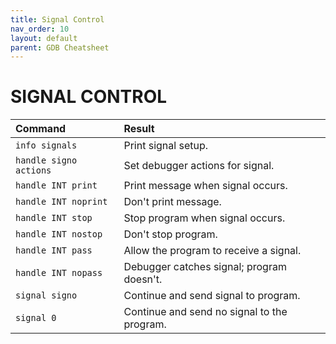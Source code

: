 ```yaml
---
title: Signal Control
nav_order: 10
layout: default
parent: GDB Cheatsheet
---
```


# **SIGNAL CONTROL**

| Command                | Result                                      |
| :--------------------- | :------------------------------------------ |
| `info signals`         | Print signal setup.                         |
| `handle signo actions` | Set debugger actions for signal.            |
| `handle INT print`     | Print message when signal occurs.           |
| `handle INT noprint`   | Don't print message.                        |
| `handle INT stop`      | Stop program when signal occurs.            |
| `handle INT nostop`    | Don't stop program.                         |
| `handle INT pass`      | Allow the program to receive a signal.      |
| `handle INT nopass`    | Debugger catches signal; program doesn't.   |
| `signal signo`         | Continue and send signal to program.        |
| `signal 0`             | Continue and send no signal to the program. |